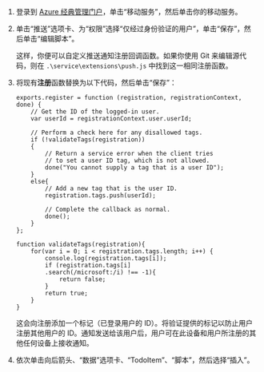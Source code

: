 1. 登录到 [Azure 经典管理门户](https://manage.windowsazure.cn/)，单击“移动服务”，然后单击你的移动服务。

2. 单击“推送”选项卡、为“权限”选择“仅经过身份验证的用户”，单击“保存”，然后单击“编辑脚本”。

    这样，你便可以自定义推送通知注册回调函数。如果你使用 Git 来编辑源代码，则在 `.\service\extensions\push.js` 中找到这一相同注册函数。

3. 将现有**注册**函数替换为以下代码，然后单击“保存”：

    ```
    exports.register = function (registration, registrationContext, done) {   
        // Get the ID of the logged-in user.
        var userId = registrationContext.user.userId;    

        // Perform a check here for any disallowed tags.
        if (!validateTags(registration))
        {
            // Return a service error when the client tries 
            // to set a user ID tag, which is not allowed.		
            done("You cannot supply a tag that is a user ID");		
        }
        else{
            // Add a new tag that is the user ID.
            registration.tags.push(userId);

            // Complete the callback as normal.
            done();
        }
    };

    function validateTags(registration){
        for(var i = 0; i < registration.tags.length; i++) { 
            console.log(registration.tags[i]);           
            if (registration.tags[i]
            .search(/microsoft:/i) !== -1){
                return false;
            }
            return true;
        }
    }
    ```

    这会向注册添加一个标记（已登录用户的 ID）。将验证提供的标记以防止用户注册其他用户的 ID。通知发送给该用户后，用户可在此设备和用户所注册的其他任何设备上接收通知。

4. 依次单击向后箭头、“数据”选项卡、“TodoItem”、“脚本”，然后选择“插入”。

<!---HONumber=Mooncake_0118_2016-->